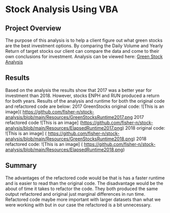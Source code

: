 # Stock Analysis Using VBA

## Project Overview

The purpose of this analysis is to help a client figure out what green stocks are the best investment options. By comparing the Daily Volume and Yearly Return of target stocks our client can compare the data and come to their own conclusions for investment. Analysis can be viewed here: [Green Stock Analysis]( https://github.com/fisher-n/stock-analysis/blob/main/Data/VBA_Challenge.xlsm)

## Results

Based on the analysis the results show that 2017 was a better year for investment than 2018. However, stocks ENPH and RUN produced a return for both years. Results of the analysis and runtime for both the original code and refactored code are below:
2017 GreenStocks original code:
![This is an image]( https://github.com/fisher-n/stock-analysis/blob/main/Resources/GreenStocksRuntime2017.png
2017 refactored code
![This is an image] (https://github.com/fisher-n/stock-analysis/blob/main/Resources/ElapsedRuntime2017.png)
2018 original code:
![This is an image] ( https://github.com/fisher-n/stock-analysis/blob/main/Resources/GreenStocksRuntime2018.png)
2018 refactored code:
![This is an image] ( https://github.com/fisher-n/stock-analysis/blob/main/Resources/ElapsedRuntime2018.png)

## Summary

The advantages of the refactored code would be that is has a faster runtime and is easier to read than the original code. The disadvantage would be the about of time it takes to refactor the code. They both produced the same output refactored and original just marginal differences in run time. Refactored code maybe more important with larger datasets than what we were working with but in our case the refactored is a bit unnecessary. 



